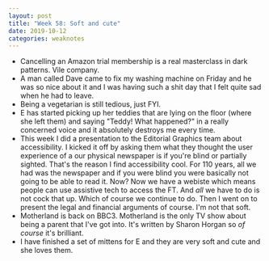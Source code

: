```yaml
---
layout: post
title: "Week 58: Soft and cute"
date: 2019-10-12
categories: weaknotes
---
```

* Cancelling an Amazon trial membership is a real masterclass in dark patterns. Vile company.
* A man called Dave came to fix my washing machine on Friday and he was so nice about it and I was having such a shit day that I felt quite sad when he had to leave.
* Being a vegetarian is still tedious, just FYI.
* E has started picking up her teddies that are lying on the floor (where she left them) and saying "Teddy! What happened?" in a really concerned voice and it absolutely destroys me every time.
* This week I did a presentation to the Editorial Graphics team about accessibility. I kicked it off by asking them what they thought the user experience of a our physical newspaper is if you're blind or partially sighted. That's the reason I find accessibility cool. For 110 years, all we had was the newspaper and if you were blind you were basically not going to be able to read it. Now? Now we have a webiste which means people can use assistive tech to access the FT. And _all_ we have to do is not cock that up. Which of course we continue to do. Then I went on to present the legal and financial arguments of course. I'm not that soft.
* Motherland is back on BBC3. Motherland is the only TV show about being a parent that I've got into. It's written by Sharon Horgan so _of course_ it's brilliant.
* I have finished a set of mittens for E and they are very soft and cute and she loves them.
